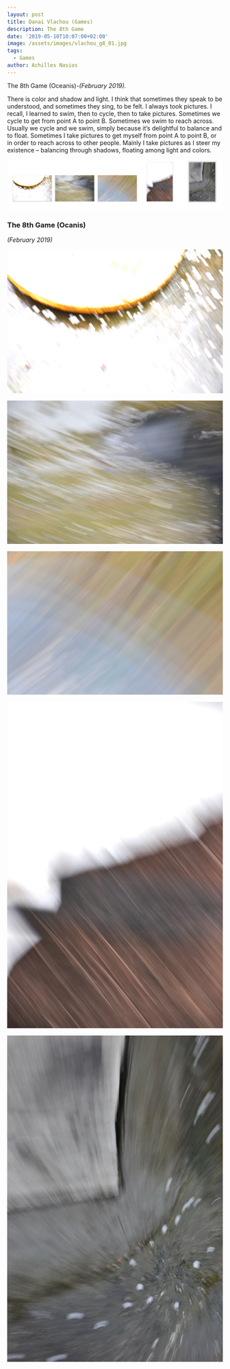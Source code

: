 ```yaml
---
layout: post
title: Danai Vlachou (Games)
description: The 8th Game
date: '2019-05-10T10:07:00+02:00'
image: /assets/images/vlachou_g8_01.jpg
tags:
  - Games
author: Achilles Nasios
---
```

The 8th Game (Oceanis)-_(February 2019)._

There is color and shadow and light. I think that sometimes they speak to be understood, and sometimes they sing, to be felt. I always took pictures. I recall, I learned to swim, then to cycle, then to take pictures. Sometimes we cycle to get from point A to point B. Sometimes we swim to reach across. Usually we cycle and we swim, simply because it’s delightful to balance and to float. Sometimes I take pictures to get myself from point A to point B, or in order to reach across to other people. Mainly I take pictures as I steer my existence – balancing  through shadows, floating among light and colors.

![null](/assets/images/vlachou_g8_pres.jpg#full)

### The 8th Game (Ocanis)

_(February 2019)_

![null](/assets/images/vlachou_g8_01.jpg)

![null](/assets/images/vlachou_g8_02.jpg)

![null](/assets/images/vlachou_g8_03.jpg)

![null](/assets/images/vlachou_g8_04.jpg)

![null](/assets/images/vlachou_g8_05.jpg)
